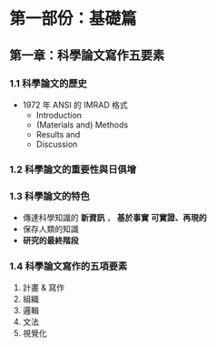 # 第一部份：基礎篇

## 第一章：科學論文寫作五要素

### 1.1 科學論文的歷史

* 1972 年 ANSI 的 IMRAD 格式
  * Introduction
  * (Materials and) Methods
  * Results and
  * Discussion

### 1.2 科學論文的重要性與日俱增

### 1.3 科學論文的特色

* 傳達科學知識的 **新資訊** ， **基於事實** **可實證、再現的**
* 保存人類的知識
* **研究的最終階段**

### 1.4 科學論文寫作的五項要素

1. 計畫 & 寫作
2. 組織
3. 邏輯
4. 文法
5. 視覺化
